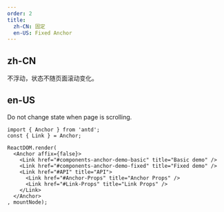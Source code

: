 ```yaml
---
order: 2
title:
  zh-CN: 固定
  en-US: Fixed Anchor
---
```


## zh-CN

不浮动，状态不随页面滚动变化。

## en-US

Do not change state when page is scrolling.

```__react
import { Anchor } from 'antd';
const { Link } = Anchor;

ReactDOM.render(
  <Anchor affix={false}>
    <Link href="#components-anchor-demo-basic" title="Basic demo" />
    <Link href="#components-anchor-demo-fixed" title="Fixed demo" />
    <Link href="#API" title="API">
      <Link href="#Anchor-Props" title="Anchor Props" />
      <Link href="#Link-Props" title="Link Props" />
    </Link>
  </Anchor>
, mountNode);
```
